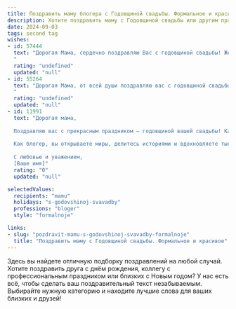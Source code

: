 ```yaml
---
title: Поздравить маму блогера с Годовщиной свадьбы. Формальное и красивое
description: Хотите поздравить маму с Годовщиной свадьбы или другим праздником? Наш ИИ создаст незабываемое поздравление, а вы обязательно выделитесь среди других.  
date: 2024-09-03
tags: second tag
wishes:
- id: 57444
  text: "Дорогая Мама, сердечно поздравляю Вас с годовщиной свадьбы! Желаю вам, чтобы ваша жизнь была такой же яркой и вдохновляющей, как ваш блог. Пусть любовь и счастье  всегда царят в вашем доме!
  "
  rating: "undefined"
  updated: "null"
- id: 55264
  text: "Дорогая Мама, от всей души поздравляю вас с годовщиной свадьбы! Желаю вам, чтобы ваша любовь и семейное счастье продолжали цвести и радовать вас долгие годы. Пусть ваша жизнь будет наполнена радостью, гармонией и взаимным пониманием. Счастья вам и крепкой семьи!
  "
  rating: "undefined"
  updated: "null"
- id: 11991
  text: "Дорогая мама,
  
  Поздравляю вас с прекрасным праздником – годовщиной вашей свадьбы! Каждый год, прошедший вместе, – это новый стих в вашей великой любви, новый аккорд в вашей прекрасной песне. Вы – пример для всех нас, пример верности, любви и взаимопонимания.
  
  Как блогер, вы открываете миры, делитесь историями и вдохновляете тысячи людей. Это так прекрасно, что вы делаете это все вместе, поддерживая и вдохновляя друг друга. Пусть ваш союз будет таким же ярким и живым, как и ваши блоги, пусть каждый день приносит вам новые радости и открытия.
  
  С любовью и уважением,
  [Ваше имя]"
  rating: "0"
  updated: "null"

selectedValues:
  recipients: "mamu"
  holidays: "s-godovshinoj-svavadby"
  professions: "bloger"
  style: "formalnoje"

links:
- slug: "pozdravit-mamu-s-godovshinoj-svavadby-formalnoje"
  title: "Поздравить маму с Годовщиной свадьбы. Формальное и красивое"
---
```


Здесь вы найдете отличную подборку поздравлений на любой случай. 
Хотите поздравить друга с днём рождения, коллегу с профессиональным праздником или близких с Новым годом? У нас есть всё, чтобы сделать ваш поздравительный текст незабываемым. Выбирайте нужную категорию и находите лучшие слова для ваших близких и друзей!
